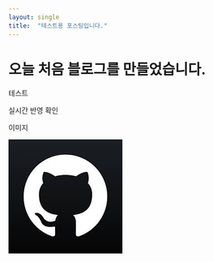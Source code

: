 ```yaml
---
layout: single
title:  "테스트용 포스팅입니다."
---
```


# 오늘 처음 블로그를 만들었습니다.

테스트

실시간 반영 확인

이미지

![github](../images/2022-01-04-test/github.png)
